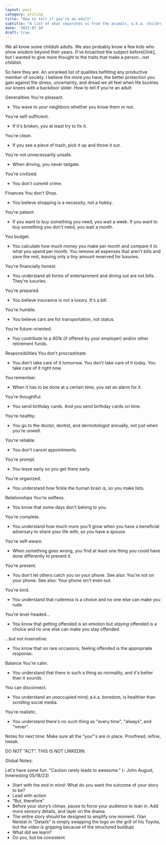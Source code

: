 ```yaml
---
layout: post
category: writing
title: "How to tell if you're an adult"
subtitle: "A list of what separates us from the animals, a.k.a. children."
date: '2023-07-10'
draft: true
---
```


We all know some childish adults. We also probably know a few kids who show wisdom beyond their years. (I've broached the subject before)[link], but I wanted to give more thought to the traits that make a person..._not childish_. 

So here they are. An unranked list of qualities befitting any productive member of society. I believe the more you have, the better protection you gain against the stress, uncertainty, and dread we all feel when life buckles our knees with a backdoor slider. How to tell if you're an adult:

Generalities
  You're pleasant.
  - You wave to your neighbors whether you know them or not.

  You're self-sufficient.
  - If it's broken, you at least try to fix it.

  You're clean.
  - If you see a piece of trash, pick it up and throw it out.

  You're not unnecessarily unsafe.
  - When driving, you never tailgate.

  You're civilized.
  - You don't commit crime.

Finances
  You don't Shop.
  - You believe shopping is a necessity, not a hobby.

  You're patient.
  - If you want to buy something you need, you wait a week. If you want to buy something you don't need, you wait a month.

  You budget.
  - You calculate how much money you make per month and compare it to what you spend per month. You remove all expenses that aren't bills and save the rest, leaving only a tiny amount reserved for luxuries.
  
  You're financially honest.
  - You understand all forms of entertainment and dining out are not bills. They're luxuries.

  You're prepared.
  - You believe insurance is not a luxury. It's a bill.

  You're humble.
  - You believe cars are for transportation, not status.

  You're future-oriented.
  - You contribute to a 401k (if offered by your employer) and/or other retirement funds.

Responsibilities
  You don't procrastinate.
  - You don't take care of it tomorrow. You don't take care of it today. You take care of it right now.

  You remember.
  - When it has to be done at a certain time, you set an alarm for it.

  You're thoughtful.
  - You send birthday cards. And you send birthday cards on time.

  You're healthy.
  - You go to the doctor, dentist, and dermotologist annually, not just when you're unwell.

  You're reliable.
  - You don't cancel appointments.

  You're prompt.
  - You leave early so you get there early.

  You're organized.
  - You understand how fickle the human brain is, so you make lists.

Relationships
  You're selfless.
  - You know that some days don't belong to you.

  You're complete.
  - You understand how much more you'll grow when you have a beneficial adversary to share your life with, so you have a spouse.
  
  You're self-aware.
  - When something goes wrong, you find at least one thing you could have done differently to prevent it. 
      <!-- If someone else is involved, tell them your things. Do not point out theirs. 
        Example: "I definitely coulc/should have done x when y happened. That might have made this situation better. Period." <--- There's a space here to add a "but, you also could have...". Leave that space empty by promptly shutting up. This takes practice. -->
  
  You're present.
  - You don't let others catch you on your phone. See also: You're not on your phone. See also: Your phone isn't even out.
  
  You're kind.
  - You understand that rudeness is a choice and no one else can make you rude.
  
  You're level-headed...
  - You know that getting offended is an emotion but _staying_ offended is a choice and no one else can make you stay offended.
  
  ...but not insensitive.
  - You know that on rare occasions, feeling offended is the appropriate response.


Balance
  You're calm.
  - You understand that there is such a thing as normality, and it's better than it sounds.

  You can disconnect.
  - You understand an unoccupied mind, a.k.a. boredom, is healthier than scrolling social media.
  
  You're realistic.
  - You understand there's no such thing as "every time", "always", and "never".




Notes for next time: Make sure all the "you"'s are in place. Proofread, refine, tweak.
<!-- - Know that activism is not a hobby. Truly get involved or stay home. -->


DO NOT "ACT". THIS IS NOT LINKEDIN.

Global Notes:

Let's have some fun. "Caution rarely leads to awesome." (- John August, Inneresting 05/18/23)

- Start with the end in mind: What do you want the outcome of your story to be?
- Lead with action
- “But, therefore”
- Before your story’s climax, pause to force your audience to lean in. Add more sensory details, and layer on the drama.
- The entire story should be designed to amplify one moment. (Van Neistat in "Details" is simply swapping the logo on the grill of his Toyota, but the video is gripping because of the structured buildup)
- What did we learn?
- Do you, but be consistent.
